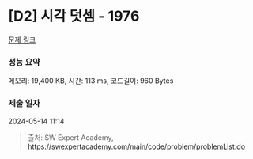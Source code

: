 # [D2] 시각 덧셈 - 1976 

[문제 링크](https://swexpertacademy.com/main/code/problem/problemDetail.do?contestProbId=AV5PttaaAZIDFAUq) 

### 성능 요약

메모리: 19,400 KB, 시간: 113 ms, 코드길이: 960 Bytes

### 제출 일자

2024-05-14 11:14



> 출처: SW Expert Academy, https://swexpertacademy.com/main/code/problem/problemList.do